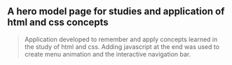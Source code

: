 ## A hero model page for studies and application of html and css concepts

>Application developed to remember and apply concepts learned in the study of html and css.
>Adding javascript at the end was used to create menu animation and the interactive navigation bar.
